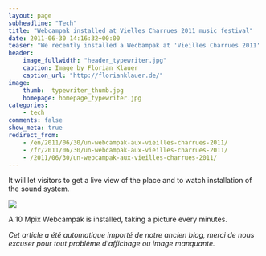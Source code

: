 ```yaml
---
layout: page
subheadline: "Tech"
title: "Webcampak installed at Vielles Charrues 2011 music festival"
date: 2011-06-30 14:16:32+00:00
teaser: "We recently installed a Wecbampak at 'Vieilles Charrues 2011' music festival, a famous event taking place in west of France. "
header:
    image_fullwidth: "header_typewriter.jpg"
    caption: Image by Florian Klauer
    caption_url: "http://florianklauer.de/"
image:
    thumb:  typewriter_thumb.jpg
    homepage: homepage_typewriter.jpg
categories:
    - tech
comments: false
show_meta: true
redirect_from:
    - /en/2011/06/30/un-webcampak-aux-vieilles-charrues-2011/
    - /fr/2011/06/30/un-webcampak-aux-vieilles-charrues-2011/
    - /2011/06/30/un-webcampak-aux-vieilles-charrues-2011/
---
```

It will let visitors to get a live view of the place and to watch installation of the sound system.

[![](http://infracom-france.com/blog2/wp-content/uploads/2011/06/webcam-1024x768-300x168.jpg)](http://infracom-france.com/blog2/wp-content/uploads/2011/06/webcam-1024x768.jpg)

A 10 Mpix Webcampak is installed, taking a picture every minutes.

_Cet article a été automatique importé de notre ancien blog, merci de nous excuser pour tout problème d'affichage ou image manquante._
